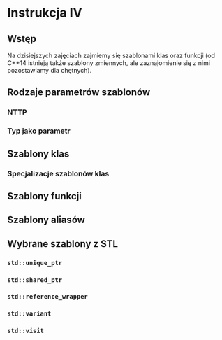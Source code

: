 # Instrukcja IV
## Wstęp
Na dzisiejszych zajęciach zajmiemy się szablonami klas oraz funkcji (od C\+\+14 istnieją także szablony zmiennych, ale zaznajomienie się z nimi pozostawiamy dla chętnych).


## Rodzaje parametrów szablonów

### NTTP

### Typ jako parametr

## Szablony klas

### Specjalizacje szablonów klas

## Szablony funkcji

## Szablony aliasów

## Wybrane szablony z STL

### `std::unique_ptr`

### `std::shared_ptr`

### `std::reference_wrapper`

### `std::variant`

### `std::visit`